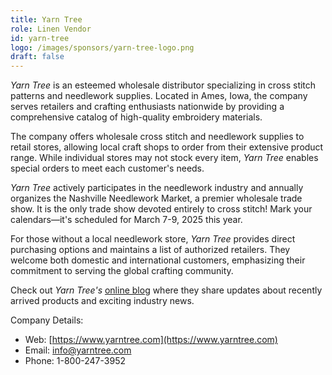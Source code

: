 ```yaml
---
title: Yarn Tree
role: Linen Vendor
id: yarn-tree
logo: /images/sponsors/yarn-tree-logo.png
draft: false
---
```


_Yarn Tree_ is an esteemed wholesale distributor specializing in cross stitch patterns and needlework supplies. Located in Ames, Iowa, the company serves retailers and crafting enthusiasts nationwide by providing a comprehensive catalog of high-quality embroidery materials.

The company offers wholesale cross stitch and needlework supplies to retail stores, allowing local craft shops to order from their extensive product range. While individual stores may not stock every item, _Yarn Tree_ enables special orders to meet each customer's needs.

_Yarn Tree_ actively participates in the needlework industry and annually organizes the Nashville Needlework Market, a premier wholesale trade show. It is the only trade show devoted entirely to cross stitch! Mark your calendars&mdash;it's scheduled for March 7-9, 2025 this year.

For those without a local needlework store, _Yarn Tree_ provides direct purchasing options and maintains a list of authorized retailers. They welcome both domestic and international customers, emphasizing their commitment to serving the global crafting community.

Check out _Yarn Tree's_ [online blog](https://yarntree.typepad.com/yarntree_news/) where they share updates about recently arrived products and exciting industry news.

Company Details:

- Web: [https://www.yarntree.com](https://www.yarntree.com)
- Email: info@yarntree.com
- Phone: 1-800-247-3952

